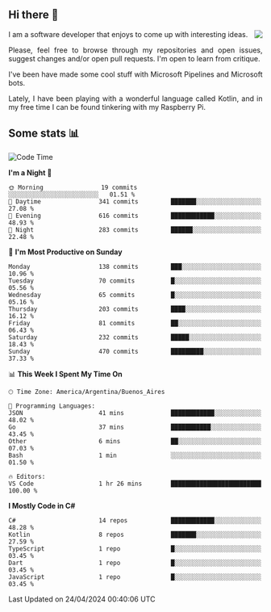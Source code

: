 ## Hi there :slightly_smiling_face:

<img src="https://github-readme-stats.vercel.app/api?username=victorgrycuk&show_icons=true&count_private=true&title_color=F7941E&icon_color=F7941E" align="right">

<p align="justify">
I am a software developer that enjoys to come up with interesting ideas.
<p/>

<p align= "justify">
Please, feel free to browse through my repositories and open issues, suggest changes and/or open pull requests. I'm open to learn from critique.
<p/>


<p align= "justify">
I've been have made some cool stuff with Microsoft Pipelines and Microsoft bots.
<p/>

<p align= "justify">
Lately, I have been playing with a wonderful language called Kotlin, and in my free time I can be found tinkering with my Raspberry Pi.
<p/>

## Some stats :bar_chart:
<!--START_SECTION:waka-->
![Code Time](http://img.shields.io/badge/Code%20Time-1%2C907%20hrs%2034%20mins-blue)

**I'm a Night 🦉** 

```text
🌞 Morning                19 commits          ░░░░░░░░░░░░░░░░░░░░░░░░░   01.51 % 
🌆 Daytime                341 commits         ███████░░░░░░░░░░░░░░░░░░   27.08 % 
🌃 Evening                616 commits         ████████████░░░░░░░░░░░░░   48.93 % 
🌙 Night                  283 commits         ██████░░░░░░░░░░░░░░░░░░░   22.48 % 
```
📅 **I'm Most Productive on Sunday** 

```text
Monday                   138 commits         ███░░░░░░░░░░░░░░░░░░░░░░   10.96 % 
Tuesday                  70 commits          █░░░░░░░░░░░░░░░░░░░░░░░░   05.56 % 
Wednesday                65 commits          █░░░░░░░░░░░░░░░░░░░░░░░░   05.16 % 
Thursday                 203 commits         ████░░░░░░░░░░░░░░░░░░░░░   16.12 % 
Friday                   81 commits          ██░░░░░░░░░░░░░░░░░░░░░░░   06.43 % 
Saturday                 232 commits         █████░░░░░░░░░░░░░░░░░░░░   18.43 % 
Sunday                   470 commits         █████████░░░░░░░░░░░░░░░░   37.33 % 
```


📊 **This Week I Spent My Time On** 

```text
🕑︎ Time Zone: America/Argentina/Buenos_Aires

💬 Programming Languages: 
JSON                     41 mins             ████████████░░░░░░░░░░░░░   48.02 % 
Go                       37 mins             ███████████░░░░░░░░░░░░░░   43.45 % 
Other                    6 mins              ██░░░░░░░░░░░░░░░░░░░░░░░   07.03 % 
Bash                     1 min               ░░░░░░░░░░░░░░░░░░░░░░░░░   01.50 % 

🔥 Editors: 
VS Code                  1 hr 26 mins        █████████████████████████   100.00 % 
```

**I Mostly Code in C#** 

```text
C#                       14 repos            ████████████░░░░░░░░░░░░░   48.28 % 
Kotlin                   8 repos             ███████░░░░░░░░░░░░░░░░░░   27.59 % 
TypeScript               1 repo              █░░░░░░░░░░░░░░░░░░░░░░░░   03.45 % 
Dart                     1 repo              █░░░░░░░░░░░░░░░░░░░░░░░░   03.45 % 
JavaScript               1 repo              █░░░░░░░░░░░░░░░░░░░░░░░░   03.45 % 
```




 Last Updated on 24/04/2024 00:40:06 UTC
<!--END_SECTION:waka-->
